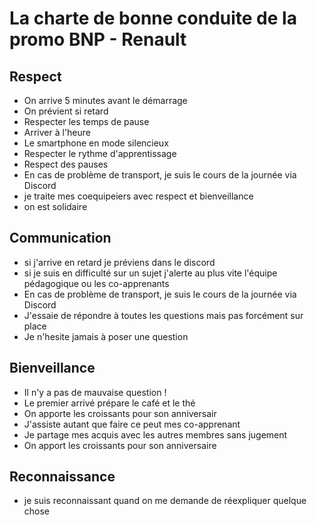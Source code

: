 
# La charte de bonne conduite de la promo BNP - Renault

## Respect

- On arrive 5 minutes avant le démarrage
- On prévient si retard
- Respecter les temps de pause
- Arriver à l'heure
- Le smartphone en mode silencieux
- Respecter le rythme d'apprentissage
- Respect des pauses
- En cas de problème de transport, je suis le cours de la journée via Discord
- je traite mes coequipeiers avec respect et bienveillance
- on est solidaire


## Communication


- si j'arrive en retard je préviens dans le discord
- si je suis en difficulté sur un sujet j'alerte au plus vite l'équipe pédagogique ou les co-apprenants
- En cas de problème de transport, je suis le cours de la journée via Discord
- J'essaie de répondre à toutes les questions mais pas forcément sur place
- Je n'hesite jamais à poser une question



## Bienveillance

- Il n'y a pas de mauvaise question !
- Le premier arrivé prépare le café et le thé
- On apporte les croissants pour son anniversair
- J'assiste autant que faire ce peut mes co-apprenant
- Je partage mes acquis avec les autres membres sans jugement 
- On apport les croissants pour son anniversaire
 
## Reconnaissance

- je suis reconnaissant quand on me demande de réexpliquer quelque chose

